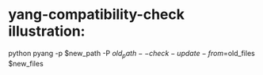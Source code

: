 # yang-compatibility-check illustration:
python pyang -p $new_path -P $old_path --check-update-from=$old_files $new_files
